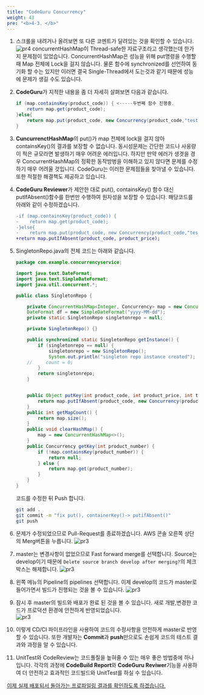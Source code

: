 ```yaml
---
title: "CodeGuru Concurrency"
weight: 43
pre: "<b>4-3. </b>"
---
```


1. 스크롤을 내려거나 올려보면 또 다른 코멘트가 달려있는 것을 확인할 수 있습니다. 
     ![pr4](/images/pr-solve-comment-show.png)
     concurrentHashMap이 Thread-safe한 자료구조라고 생각했는데 한가지 문제점이 있었습니다. ConcurrentHashMap은 성능을 위해 put명령을 수행할 때 Map 전체에 Lock을 걸지 않습니다. 물론 함수에 synchronized를 선언하여 동기화 할 수는 있지만 이러면 결국 Single-Thread에서 도는것과 같기 때문에 성능에 문제가 생길 수도 있습니다. 

1. **CodeGuru**가 지적한 내용을 좀 더 자세히 살펴보면 다음과 같습니다. 
    ```java
    if (map.containsKey(product_code)) { <-----두번째 함수 진행중.
        return map.get(product_code);
    }else{
        return map.put(product_code, new Concurrency(product_code,"test")); <-----첫번째 함수 진행중.
    }
    ```

1. **CuncurrenctHashMap**의 put()가 map 전체에 lock을 걸지 않아 containsKey()의 결과를 보장할 수 없습니다. 동시성문제는 간단한 코드나 사옹량이 적은 규모라면 발생하기 매우 어려운 에러입니다. 하지만 만약 에러가 생겻을 경우 ConcurrentHashMap의 정확한 동작방벙을 이해하고 있지 않다면 문제를 수정하기 매우 어려울 것입니다. CodeGuru는 이러한 문제점들을 찾아낼 수 있습니다. 또한 적절한 해결책도 제공하고 있습니다. 

1. **CodeGuru Reviewer**가 제안한 대로 put(), containsKey() 함수 대신 putIfAbsent()함수를 한번만 수행하여 원자성을 보장할 수 있습니다. 
    해당코드를 아래와 같이 수정하겠습니다. 
    ```diff
    -if (map.containsKey(product_code)) { 
    -    return map.get(product_code);
    -}else{
    -    return map.put(product_code, new Concurrency(product_code,"test"));
    +return map.putIfAbsent(product_code, product_price);
    ```
1. SingletonRepo.java의 전체 코드는 아래와 같습니다. 
    ```java
    package com.example.concurrencyservice;

    import java.text.DateFormat;
    import java.text.SimpleDateFormat;
    import java.util.concurrent.*;

    public class SingletonRepo {

        private ConcurrentHashMap<Integer, Concurrency> map = new ConcurrentHashMap<>();
        DateFormat df = new SimpleDateFormat("yyyy-MM-dd");
        private static SingletonRepo singletonrepo = null;

        private SingletonRepo() {}

        public synchronized static SingletonRepo getInstance() {
            if (singletonrepo == null) {
                singletonrepo = new SingletonRepo();
                System.out.println("singleton repo instance created");
        //     count = 0;
            }
            return singletonrepo;
        }
    

        public Object putKey(int product_code, int product_price, int tname) {            
            return map.putIfAbsent(product_code, new Concurrency(product_code,"test"));
        }
        public int getMapCount() {
            return map.size();
        }
        public void clearHashMap() {
            map = new ConcurrentHashMap<>();
        }
        public Concurrency getKey(int product_number) {
            if (!map.containsKey(product_number)) {
                return null;
            } else {
                return map.get(product_number);
            }
        }
    }
    ```
    코드를 수정한 뒤 Push 합니다. 

    ```bash
    git add .
    git commit -m "fix put(), containerKey()-> putifAbsent()"
    git push
    ```

1. 문제가 수정되었으므로 Pull-Request를 종료하겠습니다. AWS 콘솔 오른쪽 상단의 Merg버튼을 누릅니다. 
    ![pr3](/images/pr-solve-fin2.png)

1. master는 변경사항이 없었으므로 Fast forward merge를 선택합니다. Source는 develop이기 때문에 `Delete source branch develop after merging?`의 체크박스는 해제합니다. 
    ![pr3](/images/pr-solve-merge.png)


1. 왼쪽 메뉴의 Pipeline의 pipelines 선택합니다. 이제 develop의 코드가 master로 들어가면서 빌드가 진행되는 것을 볼 수 있습니다. 
    ![pr3](/images/pr-solve-merge-deploy.png)
 

1. 잠시 후 master의 빌드와 배포가 완료 된 것을 볼 수 있습니다. 새로 개발,변경한 코드가 프로덕션 환경에 안전하게 반영되었습니다.  
    ![pr3](/images/pr-solve-merge-deploy2.png)

1. 이렇게 CD/CI 파이프라인을 사용하여 코드의 수정사항을 안전하게 master로 반영 할 수 있습니다. 또한 개발자는 **Commit**과 **push**만으로도 손쉽게 코드의 테스트 결과와 과정을 알 수 있습니다.  
    
1. UnitTest와 CodeReview는 코드풀질을 높혀줄 수 있는 매우 좋은 방법중에 하나입니다. 각각의 과정에 **CodeBuild Report**와 **CodeGuru Reviwer**기능을 사용하여 더 안전하고 효과적인 코드빌드와 UnitTest를 하실 수 있습니다. 

[이제 실제 배포되서 돌아가는 프로파일링 결과를 확인하도록 하겠습니다.](/ko/codeguruprofiler)    
